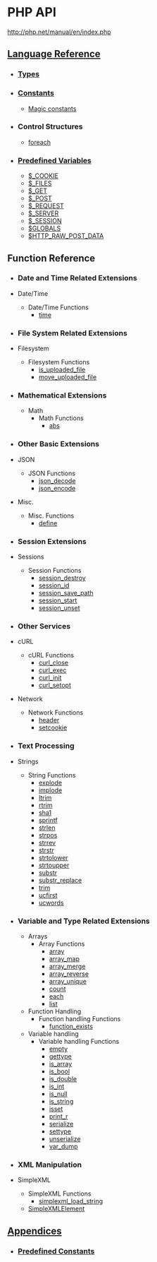 # PHP API

<http://php.net/manual/en/index.php>

## [Language Reference](http://php.net/manual/en/langref.php)

- ### [Types](http://php.net/manual/en/language.types.php)

- ### [Constants](http://php.net/manual/en/language.constants.php)
  - [Magic constants](http://php.net/manual/en/language.constants.predefined.php)

- ### Control Structures
  - [foreach](http://php.net/manual/en/control-structures.foreach.php)

- ### [Predefined Variables](http://php.net/manual/en/reserved.variables.php)
  - [$_COOKIE](http://php.net/manual/en/reserved.variables.cookies.php)
  - [$_FILES](http://php.net/manual/en/reserved.variables.files.php)
  - [$_GET](http://php.net/manual/en/reserved.variables.get.php)
  - [$_POST](http://php.net/manual/en/reserved.variables.post.php)
  - [$_REQUEST](http://php.net/manual/en/reserved.variables.request.php)
  - [$_SERVER](http://php.net/manual/en/reserved.variables.server.php)
  - [$_SESSION](http://php.net/manual/en/reserved.variables.session.php)
  - [$GLOBALS](http://php.net/manual/en/reserved.variables.globals.php)
  - [$HTTP_RAW_POST_DATA](http://php.net/manual/en/reserved.variables.httprawpostdata.php)

## Function Reference

- ### Date and Time Related Extensions

- Date/Time
  - Date/Time Functions
    - [time](http://php.net/manual/en/function.time.php)

- ### File System Related Extensions

- Filesystem
  - Filesystem Functions
    - [is_uploaded_file](http://php.net/manual/en/function.is-uploaded-file.php)
    - [move_uploaded_file](http://php.net/manual/en/function.move-uploaded-file.php)

- ### Mathematical Extensions

  - Math
    - Math Functions
      - [abs](http://php.net/manual/en/function.abs.php)

- ### Other Basic Extensions

- JSON
  - JSON Functions
    - [json_decode](http://php.net/manual/en/function.json-decode.php)
    - [json_encode](http://php.net/manual/en/function.json-encode.php)

- Misc.
  - Misc. Functions
    - [define](http://php.net/manual/en/function.define.php)

- ### Session Extensions

- Sessions
  - Session Functions
    - [session_destroy](http://php.net/manual/en/function.session-destroy.php)
    - [session_id](http://php.net/manual/en/function.session-id.php)
    - [session_save_path](http://php.net/manual/en/function.session-save-path.php)
    - [session_start](http://php.net/manual/en/function.session-start.php)
    - [session_unset](http://php.net/manual/en/function.session-unset.php)

- ### Other Services

- cURL
  - cURL Functions
    - [curl_close](http://php.net/manual/en/function.curl-close.php)
    - [curl_exec](http://php.net/manual/en/function.curl-exec.php)
    - [curl_init](http://php.net/manual/en/function.curl-init.php)
    - [curl_setopt](http://php.net/manual/en/function.curl-setopt.php)

- Network
  - Network Functions
    - [header](http://php.net/manual/en/function.header.php)
    - [setcookie](http://php.net/manual/en/function.setcookie.php)

- ### Text Processing

- Strings
  - String Functions
    - [explode](http://php.net/manual/en/function.explode.php)
    - [implode](http://php.net/manual/en/function.implode.php)
    - [ltrim](http://php.net/manual/en/function.ltrim.php)
    - [rtrim](http://php.net/manual/en/function.rtrim.php)
    - [sha1](http://php.net/manual/en/function.sha1.php)
    - [sprintf](http://php.net/manual/en/function.sprintf.php)
    - [strlen](http://php.net/manual/en/function.strlen.php)
    - [strpos](http://php.net/manual/en/function.strpos.php)
    - [strrev](http://php.net/manual/en/function.strrev.php)
    - [strstr](http://php.net/manual/en/function.strstr.php)
    - [strtolower](http://php.net/manual/en/function.strtolower.php)
    - [strtoupper](http://php.net/manual/en/function.strtoupper.php)
    - [substr](http://php.net/manual/en/function.substr.php)
    - [substr_replace](http://php.net/manual/en/function.substr-replace.php)
    - [trim](http://php.net/manual/en/function.trim.php)
    - [ucfirst](http://php.net/manual/en/function.ucfirst.php)
    - [ucwords](http://php.net/manual/en/function.ucwords.php)

- ### Variable and Type Related Extensions

  - Arrays
    - Array Functions
      - [array](http://php.net/manual/en/function.array.php)
      - [array_map](http://php.net/manual/en/function.array-map.php)
      - [array_merge](http://php.net/manual/en/function.array-merge.php)
      - [array_reverse](http://php.net/manual/en/function.array-reverse.php)
      - [array_unique](http://php.net/manual/en/function.array-unique.php)
      - [count](http://php.net/manual/en/function.count.php)
      - [each](http://php.net/manual/en/function.each.php)
      - [list](http://php.net/manual/en/function.list.php)
  - Function Handling
    - Function handling Functions
      - [function_exists](http://php.net/manual/en/function.function-exists.php)
  - Variable handling
    - Variable handling Functions
      - [empty](http://php.net/manual/en/function.empty.php)
      - [gettype](http://php.net/manual/en/function.gettype.php)
      - [is_array](http://php.net/manual/en/function.is-array.php)
      - [is_bool](http://php.net/manual/en/function.is-bool.php)
      - [is_double](http://php.net/manual/en/function.is-double.php)
      - [is_int](http://php.net/manual/en/function.is-int.php)
      - [is_null](http://php.net/manual/en/function.is-null.php)
      - [is_string](http://php.net/manual/en/function.is-string.php)
      - [isset](http://php.net/manual/en/function.isset.php)
      - [print_r](http://php.net/manual/en/function.print-r.php)
      - [serialize](http://php.net/manual/en/function.serialize.php)
      - [settype](http://php.net/manual/en/function.settype.php)
      - [unserialize](http://php.net/manual/en/function.unserialize.php)
      - [var_dump](http://php.net/manual/en/function.var-dump.php)

- ### XML Manipulation

- SimpleXML
  - SimpleXML Functions
    - [simplexml_load_string](http://php.net/manual/en/function.simplexml-load-string.php)
  - [SimpleXMLElement](http://php.net/manual/en/class.simplexmlelement.php)

## [Appendices](http://php.net/manual/en/appendices.php)

- ### [Predefined Constants](http://php.net/manual/en/reserved.constants.php)
